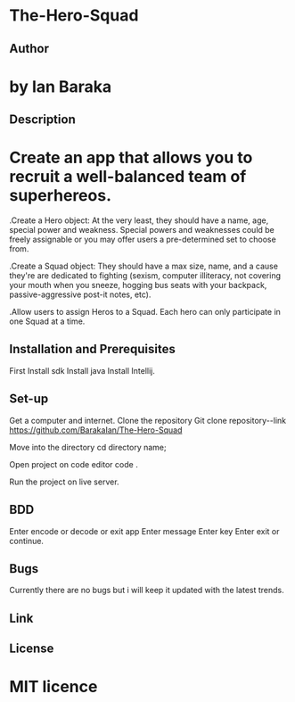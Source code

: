 # The-Hero-Squad

## Author
#  by Ian Baraka

## Description
# Create an app that allows you to recruit a well-balanced team of superhereos.

.Create a Hero object: At the very least, they should have a name, age, special power and weakness. Special powers and weaknesses could be freely assignable or you may offer users a pre-determined set to choose from.

.Create a Squad object: They should have a max size, name, and a cause they're are dedicated to fighting (sexism, computer illiteracy, not covering your mouth when you sneeze, hogging bus seats with your backpack, passive-aggressive post-it notes, etc).

.Allow users to assign Heros to a Squad. Each hero can only participate in one Squad at a time.

## Installation and Prerequisites

First Install sdk Install java Install Intellij.
 

## Set-up
Get a computer and internet.
Clone the repository Git clone repository--link https://github.com/BarakaIan/The-Hero-Squad
 
Move into the directory cd directory name;
 
Open project on code editor code . 

Run the project on live server.

## BDD
Enter encode or decode or exit app Enter message Enter key Enter exit or continue.

## Bugs
Currently there are no bugs but i will keep it updated with the latest trends.
## Link


## License
# MIT licence

